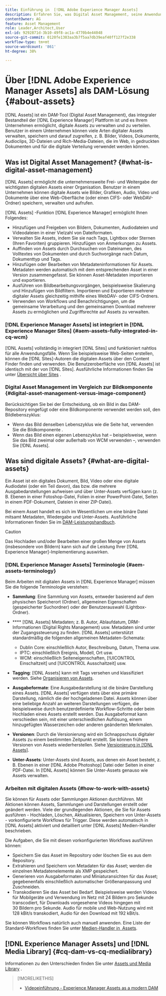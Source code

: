 ```yaml
---
title: Einführung in  [!DNL Adobe Experience Manager Assets]
description: Erfahren Sie, was Digital Asset Management, seine Anwendungsfälle und [!DNL Adobe Experience Manager Asset] Angebot sind.
contentOwner: AG
feature: Asset Management
role: Leader,Architect,User
exl-id: 9292871d-3b10-49f8-ac1a-4770b4e44048
source-git-commit: 0120fe1303aa3b7f5aa7db39eaf40ff127f2e338
workflow-type: tm+mt
source-wordcount: '861'
ht-degree: 38%

---
```


# Über [!DNL Adobe Experience Manager Assets] als DAM-Lösung {#about-assets}

[!DNL Assets] ist ein DAM-Tool (Digital Asset Management), das integraler Bestandteil der  [!DNL Experience Manager] Plattform ist und es Ihrem Unternehmen ermöglicht, digitale Assets zu verwalten und zu verteilen. Benutzer in einem Unternehmen können viele Arten digitaler Assets verwalten, speichern und darauf zugreifen, z. B. Bilder, Videos, Dokumente, Audioclips, 3D-Dateien und Rich-Media-Dateien, die im Web, in gedruckten Dokumenten und für die digitale Verteilung verwendet werden können.

## Was ist Digital Asset Management? {#what-is-digital-asset-management}

[!DNL Assets] ermöglicht die unternehmensweite Frei- und Weitergabe der wichtigsten digitalen Assets einer Organisation. Benutzer in einem Unternehmen können digitale Assets wie Bilder, Grafiken, Audio, Video und Dokumente über eine Web-Oberfläche (oder einen CIFS- oder WebDAV-Ordner) speichern, verwalten und aufrufen.

[!DNL Assets] -Funktion  [!DNL Experience Manager] ermöglicht Ihnen Folgendes:

* Hinzufügen und Freigeben von Bildern, Dokumenten, Audiodateien und Videodateien in einer Vielzahl von Dateiformaten.
* Verwalten Sie Assets, indem Sie sie nach Tags, Lightbox oder Sternen (Ihren Favoriten) gruppieren. Hinzufügen von Anmerkungen zu Assets.
* Auffinden von Assets durch Durchsuchen von Dateinamen, des Volltextes von Dokumenten und durch Suchvorgänge nach Datum, Dokumenttyp und Tags.
* Hinzufügen oder Bearbeiten von Metadateninformationen für Assets. Metadaten werden automatisch mit dem entsprechenden Asset in einer Version zusammengefasst. Sie können Asset-Metadaten importieren und exportieren.
* Ausführen von Bildbearbeitungsvorgängen, beispielsweise Skalierung und Hinzufügen von Bildfiltern. Importieren und Exportieren mehrerer digitaler Assets gleichzeitig mithilfe eines WebDAV- oder CIFS-Ordners.
* Verwenden von Workflows und Benachrichtigungen, um die gemeinsame Verarbeitung und den gemeinsamen Download mehrerer Assets zu ermöglichen und Zugriffsrechte auf Assets zu verwalten.

### [!DNL Experience Manager Assets] ist integriert in  [!DNL Experience Manager Sites] {#aem-assets-fully-integrated-in-cq-wcm}

[!DNL Assets] vollständig in integriert  [!DNL Sites] und funktioniert nahtlos für alle Anwendungsfälle. Wenn Sie beispielsweise Web-Seiten erstellen, können die [!DNL Sites]-Autoren die digitalen Assets über den Content Finder finden und verwenden. Die Benutzeroberfläche von [!DNL Assets] ist identisch mit der von [!DNL Sites]. Ausführliche Informationen finden Sie unter [Übersicht über Sites](/help/sites-authoring/qg-page-authoring.md) .

<!-- TBD: Update image for branding 

![screen_shot_2012-04-17at15946pm](assets/screen_shot_2012-04-17at15946pm.png) ![screen_shot_2012-04-17at20100pm](assets/screen_shot_2012-04-17at20100pm.png)

Assets managed within [!DNL Experience Manager] DAM can then be accessed via the content finder of WCM:

![screen_shot_2012-04-17at20214pm](assets/screen_shot_2012-04-17at20214pm.png) -->

### Digital Asset Management im Vergleich zur Bildkomponente {#digital-asset-management-versus-image-component}

Berücksichtigen Sie bei der Entscheidung, ob ein Bild in das DAM-Repository eingefügt oder eine Bildkomponente verwendet werden soll, den Bildlebenszyklus:

* Wenn das Bild denselben Lebenszyklus wie die Seite hat, verwenden Sie die Bildkomponente .
* Wenn das Bild einen eigenen Lebenszyklus hat – beispielsweise, wenn Sie das Bild zweimal oder außerhalb von WCM verwenden –, verwenden Sie [!DNL Assets].

## Was sind digitale Assets? {#what-are-digital-assets}

Ein Asset ist ein digitales Dokument, Bild, Video oder eine digitale Audiodatei (oder ein Teil davon), das bzw. die mehrere Ausgabedarstellungen aufweisen und über Unter-Assets verfügen kann (z. B. Ebenen in einer Fotoshop-Datei, Folien in einer PowerPoint-Datei, Seiten in einem PDF-Dokument, Dateien in einer ZIP-Datei).

Bei einem Asset handelt es sich im Wesentlichen um eine binäre Datei mitsamt Metadaten, Wiedergabe und Unter-Assets. Ausführliche Informationen finden Sie im [DAM-Leistungshandbuch](https://experienceleague.adobe.com/docs/experience-manager-64/assets/administer/performance-tuning-guidelines.html?lang=de).

>[!CAUTION]
>
>Das Hochladen und/oder Bearbeiten einer großen Menge von Assets (insbesondere von Bildern) kann sich auf die Leistung Ihrer [!DNL Experience Manager]-Implementierung auswirken.

### [!DNL Experience Manager Assets] Terminologie {#aem-assets-terminology}

Beim Arbeiten mit digitalen Assets in [!DNL Experience Manager] müssen Sie die folgende Terminologie verstehen:

* **Sammlung**: Eine Sammlung von Assets, entweder basierend auf dem physischen Speicherort (Ordner), allgemeinen Eigenschaften (gespeicherter Suchordner) oder der Benutzerauswahl (Lightbox-Ordner).

* **** [!DNL Assets] Metadaten; z. B. Autor, Ablaufdatum, DRM-Informationen (Digital Rights Management) usw. Metadaten sind unter der Zugangssteuerung zu finden. [!DNL Assets] unterstützt standardmäßig die folgenden allgemeinen Metadaten-Schemata:

   * Dublin Core: einschließlich Autor, Beschreibung, Datum, Thema usw.
   * IPTC: einschließlich Ereignis, Modell, Ort usw.
   * WCM: einschließlich Seiteneigenschaften, [!UICONTROL Einschaltzeit] und [!UICONTROL Ausschaltzeit] usw.

* **Tagging**:  [!DNL Assets] kann mit Tags versehen und klassifiziert werden. Siehe [Organisieren von Assets](/help/assets/organize-assets.md).

* **Ausgabeformate**: Eine Ausgabedarstellung ist die binäre Darstellung eines Assets. [!DNL Assets] verfügen stets über eine primäre Darstellung, nämlich die der hochgeladenen Datei. Assets können über eine beliebige Anzahl an weiteren Darstellungen verfügen, die beispielsweise durch benutzerdefinierte Workflow-Schritte oder beim Hochladen eines Assets erstellt werden. Das Ausgabeformat kann verschieden sein, mit einer unterschiedlichen Auflösung, einem hinzugefügten Wasserzeichen oder anderen geänderten Merkmalen.

* **Versionen**: Durch die Versionierung wird ein Schnappschuss digitaler Assets zu einem bestimmten Zeitpunkt erstellt. Sie können frühere Versionen von Assets wiederherstellen. Siehe [Versionierung in [!DNL Assets]](managing-assets-touch-ui.md#asset-versioning).

* **Unter-Assets**: Unter-Assets sind Assets, aus denen ein Asset besteht, z. B. Ebenen in einer  [!DNL Adobe Photoshop] Datei oder Seiten in einer PDF-Datei. In [!DNL Assets] können Sie Unter-Assets genauso wie Assets verwalten.

### Arbeiten mit digitalen Assets {#how-to-work-with-assets}

Sie können für Assets oder Sammlungen Aktionen durchführen. Mit Aktionen können Assets, Sammlungen und Darstellungen erstellt oder geändert werden. Viele der grundlegenden Aktionen, die Sie für Assets ausführen - Hochladen, Löschen, Aktualisieren, Speichern von Unter-Assets - vorkonfigurierte Workflows für Trigger. Diese werden automatisch in [!DNL Assets] aktiviert und detailliert unter [!DNL Assets] Medien-Handler beschrieben.

Die Aufgaben, die Sie mit diesen vorkonfigurierten Workflows ausführen können:

* Speichern Sie das Asset im Repository oder löschen Sie es aus dem Repository.
* Extrahieren und Speichern von Metadaten für das Asset; werden die einzelnen Metadatenelemente als XMP gespeichert.
* Generieren von Ausgabeformaten und Miniaturansichten für das Asset; gegebenenfalls einschließlich automatischer Größenanpassung und Zuschneiden.
* Transkodieren Sie das Asset bei Bedarf. Beispielsweise werden Videos für Mobilgeräte und Verwendung im Netz mit 24 Bildern pro Sekunde transcodiert, für Downloads vorgesehene Videos hingegen mit 30 Bildern pro Sekunde. Audio für mobile und Web-Nutzung wird mit 128 kBit/s transkodiert, Audio für den Download mit 192 kBit/s.

Sie können Workflows natürlich auch manuell anwenden. Eine Liste der Standard-Workflows finden Sie unter [Medien-Handler in  Assets](media-handlers.md).

## [!DNL Experience Manager Assets] und [!DNL Media Library] {#cq-dam-vs-cq-medialibrary}

Informationen zu den Unterschieden finden Sie unter [Assets und Media Library](medialibrary.md) .

>[!MORELIKETHIS]
>
>* [Videoeinführung - Experience Manager Assets as a modern DAM](https://www.youtube.com/watch?v=PBwQqZgC-yo)

